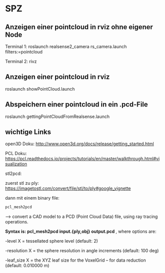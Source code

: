 # SPZ

## Anzeigen einer pointcloud in rviz ohne eigener Node

Terminal 1:
roslaunch realsense2_camera rs_camera.launch filters:=pointcloud

Terminal 2:
rivz

## Anzeigen einer pointcloud in rviz

roslaunch showPointCloud.launch

## Abspeichern einer pointcloud in ein .pcd-File

roslaunch gettingPointCloudFromRealsense.launch


## wichtige Links

open3D Doku:
http://www.open3d.org/docs/release/getting_started.html

PCL Doku:
https://pcl.readthedocs.io/projects/tutorials/en/master/walkthrough.html#visualization


stl2pcd:

zuerst stl zu ply:
https://imagetostl.com/convert/file/stl/to/ply#google_vignette

dann mit einem binary file:

```bash
pcl_mesh2pcd
```

--> convert a CAD model to a PCD (Point Cloud Data) file, using ray tracing operations.

**Syntax is: pcl_mesh2pcd input.{ply,obj} output.pcd <options>**, where options are:

  -level X = tessellated sphere level (default: 2)

  -resolution X = the sphere resolution in angle increments (default: 100 deg)

  -leaf_size X = the XYZ leaf size for the VoxelGrid – for data reduction (default: 0.010000 m)
